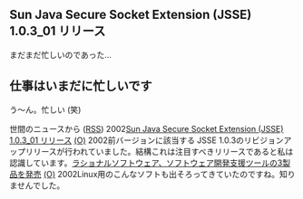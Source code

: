 ## Sun Java Secure Socket Extension (JSSE) 1.0.3_01 リリース

まだまだ忙しいのであった…






## 仕事はいまだに忙しいです


う～ん。忙しい (笑)



世間のニュースから ([RSS](ig021015-news.xml)) 2002[Sun Java Secure Socket Extension (JSSE) 1.0.3_01 リリース](http://java.sun.com/products/jsse/) [(O)](http://java.sun.com/products/jsse/) 2002前バージョンに該当する JSSE 1.0.3のリビジョンアップリリースが行われていました。結構これは注目すべきリリースであると私は認識しています。[ラショナルソフトウェア、ソフトウェア開発支援ツールの3製品を発売](http://www.zdnet.co.jp/enterprise/0210/11/n13.html) [(O)](http://www.zdnet.co.jp/enterprise/0210/11/n13.html) 2002Linux用のこんなソフトも出そろってきていたのですね。知りませんでした。